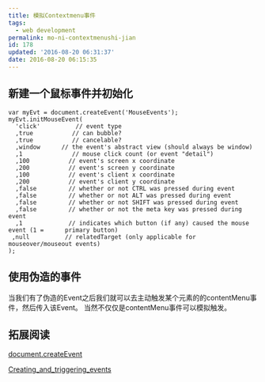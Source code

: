 ```yaml
---
title: 模拟Contextmenu事件
tags:
  - web development
permalink: mo-ni-contextmenushi-jian
id: 178
updated: '2016-08-20 06:31:37'
date: 2016-08-20 06:15:35
---
```


## 新建一个鼠标事件并初始化


    var myEvt = document.createEvent('MouseEvents');
    myEvt.initMouseEvent(
      'click'          // event type
      ,true           // can bubble?
      ,true           // cancelable?
      ,window      // the event's abstract view (should always be window)
      ,1              // mouse click count (or event "detail")
      ,100           // event's screen x coordinate
      ,200           // event's screen y coordinate
      ,100           // event's client x coordinate
      ,200           // event's client y coordinate
      ,false         // whether or not CTRL was pressed during event
      ,false         // whether or not ALT was pressed during event
      ,false         // whether or not SHIFT was pressed during event
      ,false         // whether or not the meta key was pressed during event
      ,1             // indicates which button (if any) caused the mouse event (1 =      primary button)
     ,null          // relatedTarget (only applicable for mouseover/mouseout events)
    );


## 使用伪造的事件

当我们有了伪造的Event之后我们就可以去主动触发某个元素的的contentMenu事件，然后传入该Event。
当然不仅仅是contentMenu事件可以模拟触发。

## 拓展阅读

[document.createEvent](https://developer.mozilla.org/en-US/docs/Web/API/Document/createEvent)

[Creating_and_triggering_events](https://developer.mozilla.org/en-US/docs/Web/Guide/Events/Creating_and_triggering_events)
